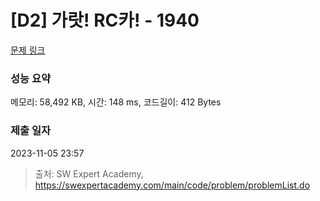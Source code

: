 # [D2] 가랏! RC카! - 1940 

[문제 링크](https://swexpertacademy.com/main/code/problem/problemDetail.do?contestProbId=AV5PjMgaALgDFAUq) 

### 성능 요약

메모리: 58,492 KB, 시간: 148 ms, 코드길이: 412 Bytes

### 제출 일자

2023-11-05 23:57



> 출처: SW Expert Academy, https://swexpertacademy.com/main/code/problem/problemList.do